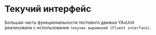 # Текучий интерфейс

Большая часть функциональности тестового движка YAxUnit реализована с использование `текучих выражений (Fluent interface)`.